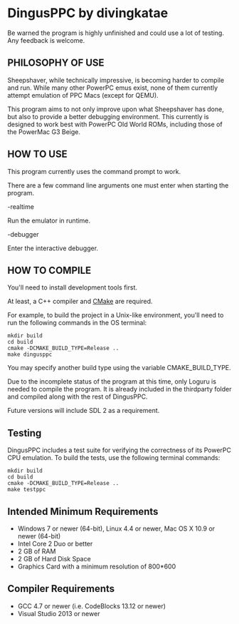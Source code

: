 # DingusPPC by divingkatae

Be warned the program is highly unfinished and could use a lot of testing. Any feedback is welcome.

## PHILOSOPHY OF USE

Sheepshaver, while technically impressive, is becoming harder to compile and run. While many other PowerPC emus exist, none of them currently attempt emulation of PPC Macs (except for QEMU).

This program aims to not only improve upon what Sheepshaver has done, but also to provide a better debugging environment. This currently is designed to work best with PowerPC Old World ROMs,
including those of the PowerMac G3 Beige.

## HOW TO USE

This program currently uses the command prompt to work.

There are a few command line arguments one must enter when starting the program.

-realtime

Run the emulator in runtime.

-debugger

Enter the interactive debugger.

## HOW TO COMPILE

You'll need to install development tools first.

At least, a C++ compiler and [CMake](https://cmake.org) are required.

For example, to build the project in a Unix-like environment, you'll need to run
the following commands in the OS terminal:
```
mkdir build
cd build
cmake -DCMAKE_BUILD_TYPE=Release ..
make dingusppc
```
You may specify another build type using the variable CMAKE_BUILD_TYPE.

Due to the incomplete status of the program at this time, only Loguru is needed to compile the program. It is already included in the thirdparty folder and compiled along with the rest of DingusPPC.

Future versions will include SDL 2 as a requirement.

## Testing

DingusPPC includes a test suite for verifying the correctness of its PowerPC CPU
emulation. To build the tests, use the following terminal commands:
```
mkdir build
cd build
cmake -DCMAKE_BUILD_TYPE=Release ..
make testppc
```

## Intended Minimum Requirements

- Windows 7 or newer (64-bit), Linux 4.4 or newer, Mac OS X 10.9 or newer (64-bit)
- Intel Core 2 Duo or better
- 2 GB of RAM
- 2 GB of Hard Disk Space
- Graphics Card with a minimum resolution of 800*600

## Compiler Requirements

- GCC 4.7 or newer (i.e. CodeBlocks 13.12 or newer)
- Visual Studio 2013 or newer
